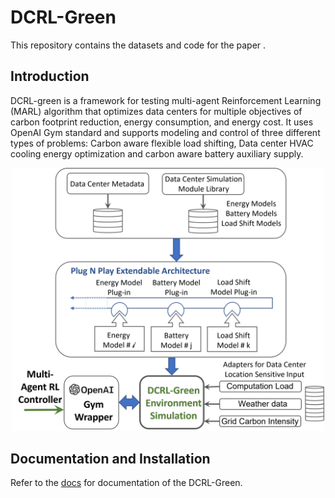 # DCRL-Green

This repository contains the datasets and code for the paper .

## Introduction
DCRL-green is a framework for testing multi-agent Reinforcement Learning (MARL) algorithm that optimizes data centers for multiple objectives of carbon footprint reduction, energy consumption, and energy cost. It uses OpenAI Gym standard and supports modeling and control of three different types of problems: Carbon aware flexible load shifting, Data center HVAC cooling energy optimization and carbon aware battery auxiliary supply.

<p align="center">
  <img src="https://github.com/HewlettPackard/dc-rl/blob/main/sphinx/images/DCRL-sim1.png" align="centre" width="500" />
</p>

## Documentation and Installation
Refer to the [docs](https://hewlettpackard.github.io/dc-rl/) for documentation of the DCRL-Green.
